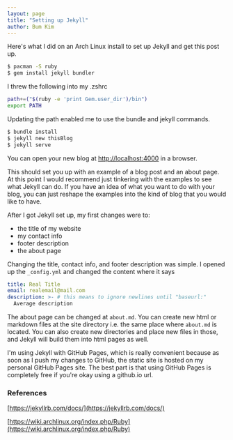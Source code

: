 ```yaml
---
layout: page
title: "Setting up Jekyll"
author: Bum Kim
---
```


Here's what I did on an Arch Linux install to set up Jekyll and get this post up.

```zsh
$ pacman -S ruby
$ gem install jekyll bundler
```

I threw the following into my .zshrc

```zsh
path+=("$(ruby -e 'print Gem.user_dir')/bin")
export PATH
```

Updating the path enabled me to use the bundle and jekyll commands.

```zsh
$ bundle install
$ jekyll new thisBlog
$ jekyll serve
```

You can open your new blog at [http://localhost:4000](http://localhost:4000) in
a browser.

This should set you up with an example of a blog post and an about page. At this
point I would recommend just tinkering with the examples to see what Jekyll can
do. If you have an idea of what you want to do with your blog, you can just
reshape the examples into the kind of blog that you would like to have.

After I got Jekyll set up, my first changes were to:
+ the title of my website
+ my contact info
+ footer description
+ the about page

Changing the title, contact info, and footer description was simple. I opened up
the `_config.yml` and changed the content where it says

```YAML
title: Real Title
email: realemail@mail.com
description: >- # this means to ignore newlines until "baseurl:"
  Average description
```

The about page can be changed at `about.md`. You can create new html or markdown
files at the site directory i.e. the same place where `about.md` is located. You
can also create new directories and place new files in those, and Jekyll will
build them into html pages as well.

I'm using Jekyll with GitHub Pages, which is really convenient because as soon
as I push my changes to GitHub, the static site is hosted on my personal GitHub
Pages site. The best part is that using GitHub Pages is completely free if
you're okay using a github.io url.

### References
[https://jekyllrb.com/docs/](https://jekyllrb.com/docs/)

[https://wiki.archlinux.org/index.php/Ruby](https://wiki.archlinux.org/index.php/Ruby)
